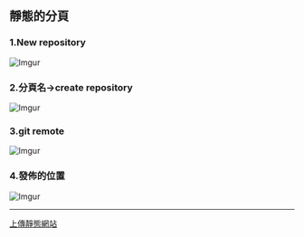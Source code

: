 ## 靜態的分頁

### 1.New repository
![Imgur](https://miro.medium.com/max/1000/1*BByCo1o4SMy-AICljYaPig.png)

### 2.分頁名->create repository 
![Imgur](https://miro.medium.com/max/700/1*T1YVzTByVthbri2CDRW3gw.png)

### 3.git remote
![Imgur](https://miro.medium.com/max/1000/1*O6sDyyL7Nk49nBBQuCSnPA.png)

### 4.發佈的位置
![Imgur](https://i.imgur.com/aixz4gf.jpg)

---
[上傳靜態網站](https://medium.com/%E9%80%B2%E6%93%8A%E7%9A%84-git-git-git/%E5%BE%9E%E9%9B%B6%E9%96%8B%E5%A7%8B-%E7%94%A8github-pages-%E4%B8%8A%E5%82%B3%E9%9D%9C%E6%85%8B%E7%B6%B2%E7%AB%99-fa2ae83e6276)<br>